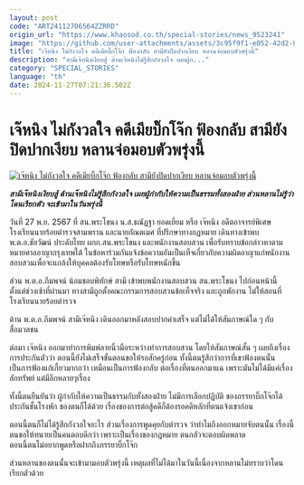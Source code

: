 ```yaml
---
layout: post
code: "ART24112706564ZZRRD"
origin_url: "https://www.khaosod.co.th/special-stories/news_9523241"
image: "https://github.com/user-attachments/assets/3c95f9f1-e052-42d2-8a61-6b5406fa666a"
title: "เจ๊หนิง ไม่กังวลใจ คดีเมียบิ๊กโจ๊ก ฟ้องกลับ สามียังปิดปากเงียบ หลานจ่อมอบตัวพรุ่งนี้"
description: "สามีเจ๊หนิงเงียบสู้ ด้านเจ๊หนิงไม่รู้สึกกังวลใจ เผยผู้ก..."
category: "SPECIAL_STORIES"
language: "th"
date: 2024-11-27T07:21:36.502Z
---
```


# เจ๊หนิง ไม่กังวลใจ คดีเมียบิ๊กโจ๊ก ฟ้องกลับ สามียังปิดปากเงียบ หลานจ่อมอบตัวพรุ่งนี้

[![เจ๊หนิง ไม่กังวลใจ คดีเมียบิ๊กโจ๊ก ฟ้องกลับ สามียังปิดปากเงียบ หลานจ่อมอบตัวพรุ่งนี้](https://www.khaosod.co.th/wpapp/uploads/2024/11/Ning27-11-01.jpg "เจ๊หนิง ไม่กังวลใจ คดีเมียบิ๊กโจ๊ก ฟ้องกลับ สามียังปิดปากเงียบ หลานจ่อมอบตัวพรุ่งนี้")](https://www.khaosod.co.th/wpapp/uploads/2024/11/Ning27-11-01.jpg)

_**สามีเจ๊หนิงเงียบสู้ ด้านเจ๊หนิงไม่รู้สึกกังวลใจ เผยผู้กำกับให้ความเป็นธรรมทั้งสองฝ่าย ส่วนหลานไม่รู้ว่าโดนเรียกตัว จะเข้ามาในวันพรุ่งนี้**_

วันที่ 27 พ.ย. 2567 ที่ สน.พระโขนง น.ส.ธณัฏฐา ยอดเยี่ยม หรือ เจ๊หนิง อดีตอาจารย์พิเศษโรงเรียนนายร้อยตำรวจสามพราน และนายกัณตเมศ ที่ปรึกษาทางกฏหมาย เดินทางเข้าพบ พ.ต.อ.ชัยวัฒน์ ประดับไทย ผกก.สน.พระโขนง และพนักงานสอบสวน เพื่อรับทราบข้อกล่าวหาตามหมายศาลอาญากรุงเทพใต้ ในข้อหาร่วมกันแจ้งข้อความอันเป็นเท็จเกี่ยวกับความผิดอาญาแก่พนักงานสอบสวนเพื่อจะแกล้งให้บุคคลต้องรับโทษหรือรับโทษหนักขึ้น

ส่วน พ.ต.อ.ภีมพจน์ น้อมชอบพิทักษ์ สามี เข้าพบพนักงานสอบสวน สน.พระโขนง ไปก่อนหน้านี้ ตั้งแต่ช่วงเช้าที่ผ่านมา ทางสามีถูกตั้งคณะกรรมการสอบสวนข้อเท็จจริง และถูกพักงาน ไม่ให้สอนที่โรงเรียนนายร้อยตำรวจ

ด้าน พ.ต.อ.ภีมพจน์ สามีเจ๊หนิง เดินออกมาหลังสอบปากคำเสร็จ แต่ไม่ได้ให้สัมภาษณ์ใด ๆ กับสื่อมวลชน

ต่อมา เจ๊หนิง ออกมาทำการพิมพ์ลายนิ้วมือระหว่างทำการสอบสวน โดยให้สัมภาษณ์สั้น ๆ เผยถึงเรื่องการประกันตัวว่า ตอนนี้ยังไม่เสร็จขั้นตอนขอให้รอสักครู่ก่อน ทั้งนี้ตนรู้สึกว่าการที่เขาฟ้องตนนั้น เป็นการฟ้องแก้เกี้ยวมากกว่า เหมือนเป็นการฟ้องกลับ ต่อเรื่องที่ตนออกมาแฉ เพราะมันไม่ได้มีแค่เรื่องลักทรัพย์ แต่มีอีกหลายๆเรื่อง

ทั้งนี้ตนยืนยันว่า ผู้กำกับให้ความเป็นธรรมกับทั้งสองฝ่าย ไม่มีการเลือกปฏิบัติ ของภรรยาบิ๊กโจ๊กได้ประกันชั้นโรงพัก ของตนก็ได้ด้วย เรื่องของการต่อสู้คดีก็ต้องรอคดีหลักที่ตนแจ้งเขาก่อน

ตอนนี้ตนก็ไม่ได้รู้สึกกังวลใจอะไร ส่วนเรื่องการพูดคุยกับตำรวจ ว่าทำไมถึงออกหมายจับตนนั้น เรื่องนี้ตนขอให้ทนายเป็นคนตอบดีกว่า เพราะเป็นเรื่องของกฎหมาย ตนกลัวจะตอบผิดพลาด  
ตอนนี้ตนไม่อยากพูดหรือฝากถึงภรรยาบิ๊กโจ๊ก

ส่วนหลานของตนนั้นจะเข้ามามอบตัวพรุ่งนี้ เหตุผลที่ไม่ได้มาในวันนี้เนื่องจากหลานไม่ทราบว่าโดนเรียกตัวด้วย